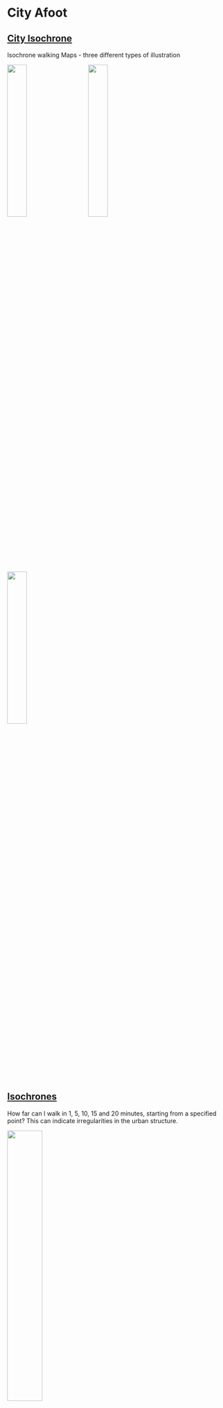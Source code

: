 City Afoot
==========

[City Isochrone](City%20Isochrone.ipynb)
--------------------------------------

Isochrone walking Maps - three different types of illustration

<p align="left">
  <img src="/figures/city_isochrone_dots.png" width="30%">
&nbsp; &nbsp; &nbsp; &nbsp;
  <img src="/figures/city_isochrone_polygones.png" width="30%">
&nbsp; &nbsp; &nbsp; &nbsp;
  <img src="/figures/city_isochrone_buffer.png" width="30%">
</p>

[Isochrones](Isochrones.ipynb)
------------------------------

How far can I walk in 1, 5, 10, 15 and 20 minutes, starting from a specified point?
This can indicate irregularities in the urban structure. 

<p align="left">
  <img src="/figures/isochrones.png" width="40%">
</p>

[Network Density](Network%20Density.ipynb)
----------------------------------------

Show different Networks and their basic stats (of particular interest for this project is the street density)

<p align="left">
  <img src="/figures/network_density_simplified_1010.png" width="30%">
&nbsp; &nbsp; &nbsp; &nbsp;
  <img src="/figures/network_density_simplified_1070.png" width="30%">
&nbsp; &nbsp; &nbsp; &nbsp;
  <img src="/figures/network_density_simplified_1150.png" width="30%">
</p>

[POI Maps](POI%20Maps.ipynb)
--------------------------

Map Points of Interest onto a Street Network

*Citybike stations:*

<p align="left">
  <img src="/figures/pois_citybike.png" width="40%">
</p>

[Square Mile](Square%20Mile.ipynb)
--------------------------------

Street Network Figure-Ground Diagrams

<p align="left">
  <img src="/figures/square_mile_stephansplatz.png" width="22%">
&nbsp; &nbsp; &nbsp; &nbsp;
  <img src="/figures/square_mile_wilhelminenstrasse.png" width="22%">
&nbsp; &nbsp; &nbsp; &nbsp;
  <img src="/figures/square_mile_himmelstrasse.png" width="22%">
&nbsp; &nbsp; &nbsp; &nbsp;
  <img src="/figures/square_mile_hlawkagasse.png" width="22%">
</p>

[Structure Isodistance](Structure%20Isodistance.ipynb)
----------------------------------------------------

Structure Isodistance Comparison to Areal Distance

Show the permeability of different street network types by comparing actual reach to areal distance

<p align="left">
  <img src="/figures/structure_hoher_markt.png" width="30%">
&nbsp; &nbsp; &nbsp; &nbsp;
  <img src="/figures/structure_wilhelminenstrasse.png" width="30%">
&nbsp; &nbsp; &nbsp; &nbsp;
  <img src="/figures/structure_himmelstrasse.png" width="30%">
</p>

<p align="left">
  <img src="/figures/structure_sievering.png" width="30%">
&nbsp; &nbsp; &nbsp; &nbsp;
  <img src="/figures/structure_ballard.png" width="30%">
&nbsp; &nbsp; &nbsp; &nbsp;
  <img src="/figures/structure_lake_forest_park.png" width="30%">
</p>


[Stops Isodistance](Stops%20Isodistance.ipynb)
--------------------------------------------

Map Stations of the Public Transport System onto a Street Network and create an Isodistance Map to show the coverage of the Public Transport System

*Status quo:*

<p align="left">
  <img src="/figures/stops_subway_points.png" width="45%">
&nbsp; &nbsp; &nbsp; &nbsp;
  <img src="/figures/stops_subway_isodistance.png" width="45%">
</p>

<p align="left">
  <img src="/figures/stops_all_points.png" width="45%">
&nbsp; &nbsp; &nbsp; &nbsp;
  <img src="/figures/stops_all_isodistance.png" width="45%">
</p>

*Own design:*

<p align="left">
  <img src="/figures/stops_design_subway_points.png" width="45%">
&nbsp; &nbsp; &nbsp; &nbsp;
  <img src="/figures/stops_design_subway_isodistance.png" width="45%">
</p>

<p align="left">
  <img src="/figures/stops_design_all_points.png" width="45%">
&nbsp; &nbsp; &nbsp; &nbsp;
  <img src="/figures/stops_design_all_isodistance.png" width="45%">
</p>


[Street Network Design](Street%20Network%20Design.ipynb)
----------------------------------------------------

<p align="left">
  <img src="/figures/street_network_ped.png" width="45%">
&nbsp; &nbsp; &nbsp; &nbsp;
  <img src="/figures/street_network_mit.png" width="45%">
</p>

[Centrality Betweenness](Centrality%20Betweenness.ipynb)
------------------------------------------------------

<p align="left">
  <img src="/figures/centrality_betweenness.png" width="40%">
</p>

[Debug Matplotlib](Debug%20Matplotlib.ipynb)
--------------------------------------------

was used for troubleshooting the data of the street network.
It provides an interactive matplotlib widget, which shows details like street name and length, upon clicking on edges of the displayed graph.

Incorporating own blueprint for Westbahnhof area
------------------------------------------------

Part of the work was to design a walkable urban structure and implement it into the area.

Changes were performed on the existing area in OpenStreetMap via the iD editor, and then downloaded as change-set (.osc) file.
Based on this, an Overpass API server, available under `http://127.0.0.1:12345/api` was started - details to that can be found in the [osm](osm) folder. 
